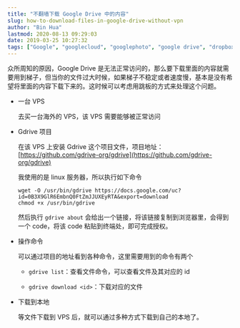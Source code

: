 ```yaml
---
title: "不翻墙下载 Google Drive 中的内容"
slug: how-to-download-files-in-google-drive-without-vpn
author: "Bin Hua"
lastmod: 2020-08-13 09:29:03
date: 2019-03-25 10:27:32
tags: ["Google", "googlecloud", "googlephoto", "google drive", "dropbox"]
---
```


众所周知的原因，Google Drive 是无法正常访问的，那么要下载里面的内容就需要用到梯子，但当你的文件过大时候，如果梯子不稳定或者速度慢，基本是没有希望将里面的内容下载下来的。这时候可以考虑用跳板的方式来处理这个问题。

- 一台 VPS

    去买一台海外的 VPS，该 VPS 需要能够被正常访问
    
- Gdrive 项目

    在该 VPS 上安装 Gdrive 这个项目文件，项目地址：[https://github.com/gdrive-org/gdrive](https://github.com/gdrive-org/gdrive)
    
    我使用的是 linux 服务器，所以执行如下命令
   
    ```
    wget -O /usr/bin/gdrive https://docs.google.com/uc?id=0B3X9GlR6EmbnQ0FtZmJJUXEyRTA&export=download
    chmod +x /usr/bin/gdrive
    ```
    
    然后执行 `gdrive about` 会给出一个链接，将该链接复制到浏览器里，会得到一个 code，将该 code 粘贴到终端处，即可完成授权。
    
- 操作命令

    可以通过项目的地址看到各种命令，这里需要用到的命令有两个 
    
    - `gdrive list`：查看文件命令，可以查看文件及其对应的 id

    - `gdrive download <id>`：下载对应的文件

- 下载到本地

    等文件下载到 VPS 后，就可以通过多种方式下载到自己的本地了。